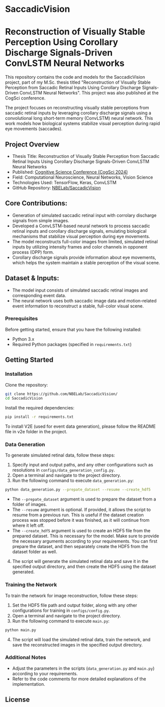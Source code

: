 # SaccadicVision

# Reconstruction of Visually Stable Perception Using Corollary Discharge Signals-Driven ConvLSTM Neural Networks


This repository contains the code and models for the SaccadicVision project, part of my M.Sc. thesis titled "Reconstruction of Visually Stable Perception from Saccadic Retinal Inputs Using Corollary Discharge Signals-Driven ConvLSTM Neural Networks". This project was also published at the CogSci conference.

The project focuses on reconstructing visually stable perceptions from saccadic retinal inputs by leveraging corollary discharge signals using a convolutional long short-term memory (ConvLSTM) neural network. This work models how biological systems stabilize visual perception during rapid eye movements (saccades).


## Project Overview
- Thesis Title: Reconstruction of Visually Stable Perception from Saccadic Retinal Inputs Using Corollary Discharge Signals-Driven ConvLSTM Neural Networks
- Published: [Cognitive Science Conference (CogSci 2024)](https://nbel-lab.com/s/2024-Showgan-et-al.pdf)
- Field: Computational Neuroscience, Neural Networks, Vision Science
- Technologies Used: TensorFlow, Keras, ConvLSTM
- GitHub Repository: [NBELab/SaccadicVision](https://github.com/NBELab/SaccadicVision/)

## Core Contributions:
- Generation of simulated saccadic retinal input with corrolary discharge signals from simple images.
- Developed a ConvLSTM-based neural network to process saccadic retinal inputs and corollary discharge signals, emulating biological mechanisms that stabilize visual perception during eye movements.
- The model reconstructs full-color images from limited, simulated retinal inputs by utilizing intensity frames and color channels in opponent process (OPP) form.
- Corollary discharge signals provide information about eye movements, which helps the system maintain a stable perception of the visual scene.

## Dataset & Inputs:
- The model input consists of simulated saccadic retinal images and corresponding event data.
- The neural network uses both saccadic image data and motion-related event information to reconstruct a stable, full-color visual scene.



### Prerequisites
Before getting started, ensure that you have the following installed:
- Python 3.x
- Required Python packages (specified in `requirements.txt`)


## Getting Started
### Installation
Clone the repository:
```bash
git clone https://github.com/NBELab/SaccadicVision/
cd SaccadicVision
```
Install the required dependencies:
```bash
pip install -r requirements.txt
```
To install V2E (used for event data generation), please follow the README file in v2e folder in the project.


### Data Generation
To generate simulated retinal data, follow these steps:
1. Specify input and output paths, and any other configurations such as resolutions in `configs/data_generation_config.py`.
2. Open a terminal and navigate to the project directory.
3. Run the following command to execute `data_generation.py`:
```bash
python data_generation.py --prepate_dataset --resume --create_hdf5
```
- The `--prepate_dataset` argument is used to prepare the dataset from a folder of images.
- The `--resume` argument is optional. If provided, it allows the script to resume from a previous run. This is useful if the dataset creation process was stopped before it was finished, as it will continue from where it left off.
- The `--create_hdf5` argument is used to create an HDF5 file from the prepared dataset. This is necessary for the model.
Make sure to provide the necessary arguments according to your requirements. You can first prepare the dataset, and then separately create the HDF5 from the dataset folder as well.

4. The script will generate the simulated retinal data and save it in the specified output directory, and then create the HDF5 using the dataset generated.

### Training the Network
To train the network for image reconstruction, follow these steps:
1. Set the HDF5 file path and output folder, along with any other configurations for training in `configs/config.py`.
2. Open a terminal and navigate to the project directory.
3. Run the following command to execute `main.py`:
```bash
python main.py
```
4. The script will load the simulated retinal data, train the network, and save the reconstructed images in the specified output directory.

### Additional Notes
- Adjust the parameters in the scripts (`data_generation.py` and `main.py`) according to your requirements.
- Refer to the code comments for more detailed explanations of the implementation.

## License
